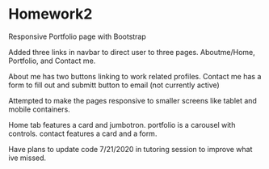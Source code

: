 # Homework2
Responsive Portfolio page with Bootstrap


Added three links in navbar to direct user to three pages. Aboutme/Home, Portfolio, and Contact me. 

About me has two buttons linking to work related profiles. Contact me has a form to fill out and submitt button to email (not currently active)

Attempted to make the pages responsive to smaller screens like tablet and mobile containers. 

Home tab features a card and jumbotron. portfolio is a carousel with controls. contact features a card and a form. 

Have plans to update code 7/21/2020 in tutoring session to improve what ive missed.